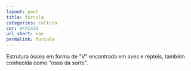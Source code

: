```yaml
---
layout: post
title: fúrcula
categories: Cultura
cor: #FFCA3A
url_short: nan
permalink: furcula
---
```

Estrutura óssea em forma de "V" encontrada em aves e répteis, também conhecida como "osso da sorte".
